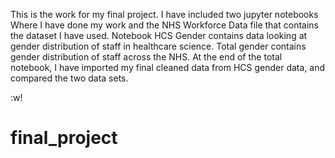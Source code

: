 This is the work for my final project. I have included two jupyter notebooks
Where I have done my work and the NHS Workforce Data file that contains the 
dataset I have used. 
Notebook HCS Gender contains data looking at gender distribution of staff in 
healthcare science. Total gender contains gender distribution of staff across 
the NHS. At the end of the total notebook, I have imported my final cleaned 
data from HCS gender data, and compared the two data sets. 

:w!

# final_project
